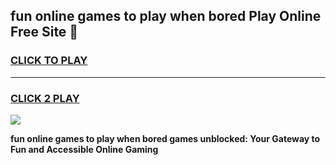 
## fun online games to play when bored Play Online Free Site 👋
<h3>
<a href="https://download.freeplayer.one?title=fun_online_games_to_play_when_bored&ref=21F">CLICK TO PLAY</a></h3>
<hr>

<h3>
<a href="https://download.freeplayer.one?title=fun_online_games_to_play_when_bored&ref=21F">CLICK 2 PLAY</a>
  
</h3>

<a href="https://download.freeplayer.one?title=fun_online_games_to_play_when_bored&ref=21F"><img src="https://cdnb.artstation.com/p/assets/images/images/032/539/853/original/anto-thomas-button-gif.gif"></a>


**fun online games to play when bored games unblocked: Your Gateway to Fun and Accessible Online Gaming**
